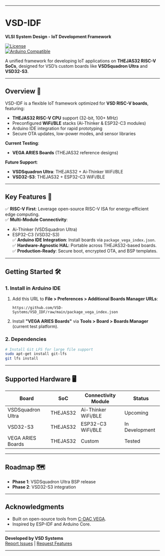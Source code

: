 
---

# VSD-IDF  
**VLSI System Design - IoT Development Framework**  

[![License](https://img.shields.io/badge/License-BSD_3--Clause-blue.svg)](LICENSE)  
[![Arduino Compatible](https://img.shields.io/badge/Arduino%20IDE-Compatible-brightgreen)](https://www.arduino.cc)  

A unified framework for developing IoT applications on **THEJAS32 RISC-V SoCs**, designed for VSD’s custom boards like **VSDSquadron Ultra** and **VSD32-S3**.  

---

## Overview 📌  
VSD-IDF is a flexible IoT framework optimized for **VSD RISC-V boards**, featuring:  
- **THEJAS32 RISC-V CPU** support (32-bit, 100+ MHz)  
- Preconfigured **WiFi/BLE** stacks (Ai-Thinker & ESP32-C3 modules)  
- Arduino IDE integration for rapid prototyping  
- Secure OTA updates, low-power modes, and sensor libraries  

**Current Testing**:  
- **VEGA ARIES Boards** (THEJAS32 reference designs)  

**Future Support**:  
- **VSDSquadron Ultra**: THEJAS32 + Ai-Thinker WiFi/BLE  
- **VSD32-S3**: THEJAS32 + ESP32-C3 WiFi/BLE  

---

## Key Features 🚀  
✅ **RISC-V First**: Leverage open-source RISC-V ISA for energy-efficient edge computing.  
✅ **Multi-Module Connectivity**:  
   - Ai-Thinker (VSDSquadron Ultra)  
   - ESP32-C3 (VSD32-S3)  
✅ **Arduino IDE Integration**: Install boards via `package_vega_index.json`.  
✅ **Hardware-Agnostic HAL**: Portable across THEJAS32-based boards.  
✅ **Production-Ready**: Secure boot, encrypted OTA, and BSP templates.  

---

## Getting Started 🛠️  

### 1. Install in Arduino IDE  
1. Add this URL to **File > Preferences > Additional Boards Manager URLs**:  
   ```  
   https://github.com/VSD-Systems/VSD_IDF/raw/main/package_vega_index.json  
   ```  
2. Install **"VEGA ARIES Boards"** via **Tools > Board > Boards Manager** (current test platform).  

### 2. Dependencies  
```bash
# Install Git LFS for large file support
sudo apt-get install git-lfs
git lfs install
```


---

## Supported Hardware 🖥️  
| Board               | SoC       | Connectivity Module | Status         |  
|---------------------|-----------|----------------------|----------------|  
| VSDSquadron Ultra   | THEJAS32  | Ai-Thinker WiFi/BLE  | Upcoming       |  
| VSD32-S3            | THEJAS32  | ESP32-C3 WiFi/BLE    | In Development |  
| VEGA ARIES Boards   | THEJAS32  | Custom               | Tested         |  

---

## Roadmap 🗺️  
- **Phase 1**: VSDSquadron Ultra BSP release  
- **Phase 2**: VSD32-S3 integration  



---

## Acknowledgments  
- Built on open-source tools from [C-DAC VEGA](https://vegaprocessors.in/).  
- Inspired by ESP-IDF and Arduino Core.  

---

**Developed by VSD Systems**  
[Report Issues](https://github.com/VSD-Systems/VSD_IDF/issues) | [Request Features](https://github.com/VSD-Systems/VSD_IDF/discussions)  

---
